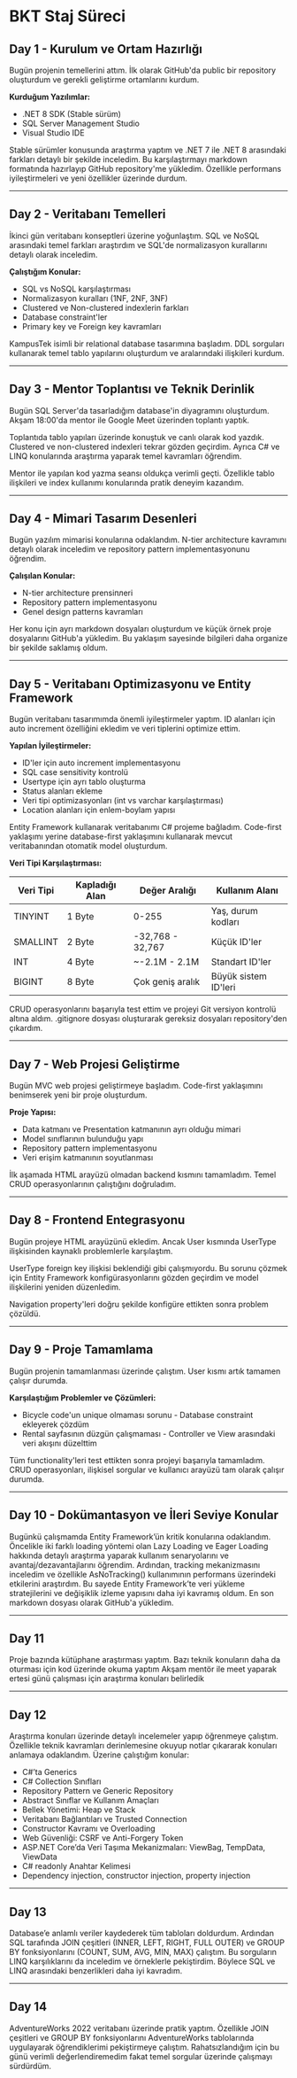 # BKT Staj Süreci

## Day 1 - Kurulum ve Ortam Hazırlığı

Bugün projenin temellerini attım. İlk olarak GitHub'da public bir repository oluşturdum ve gerekli geliştirme ortamlarını kurdum.

**Kurduğum Yazılımlar:**
- .NET 8 SDK (Stable sürüm)
- SQL Server Management Studio
- Visual Studio IDE

Stable sürümler konusunda araştırma yaptım ve .NET 7 ile .NET 8 arasındaki farkları detaylı bir şekilde inceledim. Bu karşılaştırmayı markdown formatında hazırlayıp GitHub repository'me yükledim. Özellikle performans iyileştirmeleri ve yeni özellikler üzerinde durdum.

---

## Day 2 - Veritabanı Temelleri

İkinci gün veritabanı konseptleri üzerine yoğunlaştım. SQL ve NoSQL arasındaki temel farkları araştırdım ve SQL'de normalizasyon kurallarını detaylı olarak inceledim.

**Çalıştığım Konular:**
- SQL vs NoSQL karşılaştırması
- Normalizasyon kuralları (1NF, 2NF, 3NF)
- Clustered ve Non-clustered indexlerin farkları
- Database constraint'ler
- Primary key ve Foreign key kavramları

KampusTek isimli bir relational database tasarımına başladım. DDL sorguları kullanarak temel tablo yapılarını oluşturdum ve aralarındaki ilişkileri kurdum.

---

## Day 3 - Mentor Toplantısı ve Teknik Derinlik

Bugün SQL Server'da tasarladığım database'in diyagramını oluşturdum. Akşam 18:00'da mentor ile Google Meet üzerinden toplantı yaptık.

Toplantıda tablo yapıları üzerinde konuştuk ve canlı olarak kod yazdık. Clustered ve non-clustered indexleri tekrar gözden geçirdim. Ayrıca C# ve LINQ konularında araştırma yaparak temel kavramları öğrendim.

Mentor ile yapılan kod yazma seansı oldukça verimli geçti. Özellikle tablo ilişkileri ve index kullanımı konularında pratik deneyim kazandım.

---

## Day 4 - Mimari Tasarım Desenleri

Bugün yazılım mimarisi konularına odaklandım. N-tier architecture kavramını detaylı olarak inceledim ve repository pattern implementasyonunu öğrendim.

**Çalışılan Konular:**
- N-tier architecture prensiплeri
- Repository pattern implementasyonu
- Genel design patterns kavramları

Her konu için ayrı markdown dosyaları oluşturdum ve küçük örnek proje dosyalarını GitHub'a yükledim. Bu yaklaşım sayesinde bilgileri daha organize bir şekilde saklamış oldum.

---

## Day 5 - Veritabanı Optimizasyonu ve Entity Framework

Bugün veritabanı tasarımımda önemli iyileştirmeler yaptım. ID alanları için auto increment özelliğini ekledim ve veri tiplerini optimize ettim.

**Yapılan İyileştirmeler:**
- ID'ler için auto increment implementasyonu
- SQL case sensitivity kontrolü
- Usertype için ayrı tablo oluşturma
- Status alanları ekleme
- Veri tipi optimizasyonları (int vs varchar karşılaştırması)
- Location alanları için enlem-boylam yapısı

Entity Framework kullanarak veritabanımı C# projeme bağladım. Code-first yaklaşımı yerine database-first yaklaşımını kullanarak mevcut veritabanından otomatik model oluşturdum.

**Veri Tipi Karşılaştırması:**

| Veri Tipi | Kapladığı Alan | Değer Aralığı | Kullanım Alanı |
|-----------|----------------|---------------|----------------|
| TINYINT | 1 Byte | 0-255 | Yaş, durum kodları |
| SMALLINT | 2 Byte | -32,768 - 32,767 | Küçük ID'ler |
| INT | 4 Byte | ~-2.1M - 2.1M | Standart ID'ler |
| BIGINT | 8 Byte | Çok geniş aralık | Büyük sistem ID'leri |

CRUD operasyonlarını başarıyla test ettim ve projeyi Git versiyon kontrolü altına aldım. .gitignore dosyası oluşturarak gereksiz dosyaları repository'den çıkardım.

---

## Day 7 - Web Projesi Geliştirme

Bugün MVC web projesi geliştirmeye başladım. Code-first yaklaşımını benimserek yeni bir proje oluşturdum.

**Proje Yapısı:**
- Data katmanı ve Presentation katmanının ayrı olduğu mimari
- Model sınıflarının bulunduğu yapı
- Repository pattern implementasyonu
- Veri erişim katmanının soyutlanması

İlk aşamada HTML arayüzü olmadan backend kısmını tamamladım. Temel CRUD operasyonlarının çalıştığını doğruladım.

---

## Day 8 - Frontend Entegrasyonu

Bugün projeye HTML arayüzünü ekledim. Ancak User kısmında UserType ilişkisinden kaynaklı problemlerle karşılaştım.

UserType foreign key ilişkisi beklendiği gibi çalışmıyordu. Bu sorunu çözmek için Entity Framework konfigürasyonlarını gözden geçirdim ve model ilişkilerini yeniden düzenledim.

Navigation property'leri doğru şekilde konfigüre ettikten sonra problem çözüldü.

---

## Day 9 - Proje Tamamlama

Bugün projenin tamamlanması üzerinde çalıştım. User kısmı artık tamamen çalışır durumda.

**Karşılaştığım Problemler ve Çözümleri:**
- Bicycle code'un unique olmaması sorunu - Database constraint ekleyerek çözdüm
- Rental sayfasının düzgün çalışmaması - Controller ve View arasındaki veri akışını düzelttim

Tüm functionality'leri test ettikten sonra projeyi başarıyla tamamladım. CRUD operasyonları, ilişkisel sorgular ve kullanıcı arayüzü tam olarak çalışır durumda.

---

## Day 10 - Dokümantasyon ve İleri Seviye Konular

Bugünkü çalışmamda Entity Framework’ün kritik konularına odaklandım. Öncelikle iki farklı loading yöntemi olan Lazy Loading ve Eager Loading hakkında detaylı araştırma yaparak kullanım senaryolarını ve avantaj/dezavantajlarını öğrendim. Ardından, tracking mekanizmasını inceledim ve özellikle AsNoTracking() kullanımının performans üzerindeki etkilerini araştırdım. Bu sayede Entity Framework’te veri yükleme stratejilerini ve değişiklik izleme yapısını daha iyi kavramış oldum. En son markdown dosyası olarak GitHub'a yükledim.

---

## Day 11
Proje bazında kütüphane araştırması yaptım. Bazı teknik konuların daha da oturması için kod üzerinde okuma yaptım
Akşam mentör ile meet yaparak ertesi günü çalışması için araştırma konuları belirledik

---

## Day 12
Araştırma konuları üzerinde detaylı incelemeler yapıp öğrenmeye çalıştım. Özellikle teknik kavramları derinlemesine okuyup notlar çıkararak konuları anlamaya odaklandım.
Üzerine çalıştığım konular:
- C#’ta Generics
- C# Collection Sınıfları
- Repository Pattern ve Generic Repository
- Abstract Sınıflar ve Kullanım Amaçları
- Bellek Yönetimi: Heap ve Stack
- Veritabanı Bağlantıları ve Trusted Connection
- Constructor Kavramı ve Overloading
- Web Güvenliği: CSRF ve Anti-Forgery Token
- ASP.NET Core’da Veri Taşıma Mekanizmaları: ViewBag, TempData, ViewData
- C# readonly Anahtar Kelimesi
- Dependency injection, constructor injection, property injection

---

## Day 13
Database’e anlamlı veriler kaydederek tüm tabloları doldurdum. Ardından SQL tarafında JOIN çeşitleri (INNER, LEFT, RIGHT, FULL OUTER) ve GROUP BY fonksiyonlarını (COUNT, SUM, AVG, MIN, MAX) çalıştım. Bu sorguların LINQ karşılıklarını da inceledim ve örneklerle pekiştirdim. Böylece SQL ve LINQ arasındaki benzerlikleri daha iyi kavradım.

---

## Day 14
AdventureWorks 2022 veritabanı üzerinde pratik yaptım. Özellikle JOIN çeşitleri ve GROUP BY fonksiyonlarını AdventureWorks tablolarında uygulayarak öğrendiklerimi pekiştirmeye çalıştım.
Rahatsızlandığım için bu günü verimli değerlendiremedim fakat temel sorgular üzerinde çalışmayı sürdürdüm.